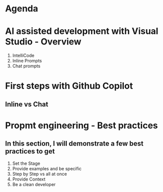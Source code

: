 # Agenda

# AI assisted development with Visual Studio - Overview
1. IntelliCode
2. Inline Prompts
3. Chat prompts

# First steps with Github Copilot
## Inline vs Chat

# Propmt engineering - Best practices
## In this section, I will demonstrate a few best practices to get
1. Set the Stage
2. Provide examples and be specific
3. Step by Step vs all at once
4. Provide Context
5. Be a clean developer
